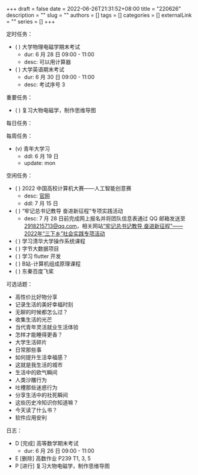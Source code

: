 +++ 
draft = false
date = 2022-06-26T21:31:52+08:00
title = "220626"
description = ""
slug = ""
authors = []
tags = []
categories = []
externalLink = ""
series = []
+++

定时任务：
- ( ) 大学物理电磁学期末考试
	- dur: 6 月 28 日 09:00 - 11:00
	- desc: 可以用计算器
- ( ) 大学英语期末考试
	- dur: 6 月 30 日 09:00 - 11:00
	- desc: 考试序号 3

重要任务：
- ( ) 复习大物电磁学，制作思维导图

每日任务：

每周任务：
- (v) 青年大学习
    - ddl: 6 月 19 日
    - update: mon

空闲任务：
- ( ) 2022 中国高校计算机大赛——人工智能创意赛
	- desc: [官网](http://aicontest.baidu.com/)
	- ddl: 7 月 15 日
- ( ) “牢记总书记教导 奋进新征程”专项实践活动
	- desc: 7 月 28 日前完成网上报名并将团队信息表通过 QQ 邮箱发送至 2918215713@qq.com，相关网站[“牢记总书记教导 奋进新征程”——2022年“三下乡”社会实践专项活动](https://t.m.youth.cn/transfer/index/url/sxx.youth.cn/sxxxt/xtsb/202206/t20220610_13761964.htm)
- ( ) 学习清华大学操作系统课程
- ( ) 字节大数据项目
- ( ) 学习 flutter 开发
- ( ) B站-计算机组成原理课程
- ( ) 东秦百度飞桨

可选话题：
- 高性价比好物分享
- 记录生活的美好幸福时刻
- 无聊的时候都怎么过？
- 收集生活的光芒
- 当代青年灵活就业生活体验
- 怎样才能睡得更香？
- 大学生活碎片
- 日常那些事
- 如何提升生活幸福感？
- 这就是我生活的城市
- 生活中的欧气瞬间
- 人类沙雕行为
- 吐槽那些迷惑行为
- 分享生活中的社死瞬间
- 这些历史冷知识你知道嘛？
- 今天读了什么书？
- 软件应用安利

日志：
- D [完成] 高等数学期末考试
	- dur: 6 月 26 日 09:00 - 11:00
- E [删除] 高数作业 P239 T1, 3, 5
- P [进行] 复习大物电磁学，制作思维导图
